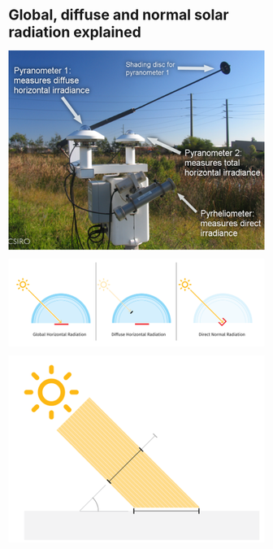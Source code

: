 # Global, diffuse and normal solar radiation explained

![Example of meterelogical station able to measure Global Horizontal, Diffuse Horizontal and Direct Normal Solar Radiation](../../../../.gitbook/assets/picture2.png)

![Conceptual representation of Global Horizontal, Diffuse Horizontal and Direct Normal Solar Radiation](../../../../.gitbook/assets/picture3.png)

![Direct Normal Solar Radiation can sometimes \(for low angles and clear skies\) be higher than Global Horizontal Solar Radiation ](../../../../.gitbook/assets/picture4.png)

